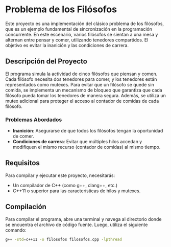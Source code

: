 # Problema de los Filósofos

Este proyecto es una implementación del clásico problema de los filósofos, que es un ejemplo fundamental de sincronización en la programación concurrente. En este escenario, varios filósofos se sientan a una mesa y alternan entre pensar y comer, utilizando tenedores compartidos. El objetivo es evitar la inanición y las condiciones de carrera.

## Descripción del Proyecto

El programa simula la actividad de cinco filósofos que piensan y comen. Cada filósofo necesita dos tenedores para comer, y los tenedores están representados como mutexes. Para evitar que un filósofo se quede sin comida, se implementa un mecanismo de bloqueo que garantiza que cada filósofo pueda tomar los tenedores de manera segura. Además, se utiliza un mutex adicional para proteger el acceso al contador de comidas de cada filósofo.

### Problemas Abordados

- **Inanición**: Asegurarse de que todos los filósofos tengan la oportunidad de comer.
- **Condiciones de carrera**: Evitar que múltiples hilos accedan y modifiquen el mismo recurso (contador de comidas) al mismo tiempo.

## Requisitos

Para compilar y ejecutar este proyecto, necesitarás:

- Un compilador de C++ (como g++, clang++, etc.)
- C++11 o superior para las características de hilos y mutexes.

## Compilación

Para compilar el programa, abre una terminal y navega al directorio donde se encuentra el archivo de código fuente. Luego, utiliza el siguiente comando:

```bash
g++ -std=c++11 -o filosofos filosofos.cpp -lpthread
